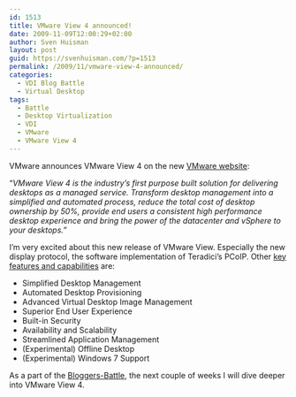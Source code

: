 ```yaml
---
id: 1513
title: VMware View 4 announced!
date: 2009-11-09T12:00:29+02:00
author: Sven Huisman
layout: post
guid: https://svenhuisman.com/?p=1513
permalink: /2009/11/vmware-view-4-announced/
categories:
  - VDI Blog Battle
  - Virtual Desktop
tags:
  - Battle
  - Desktop Virtualization
  - VDI
  - VMware
  - VMware View 4
---
```

VMware announces VMware View 4 on the new <a title="VMware.com" href="https://www.vmware.com" target="_blank">VMware website</a>:

&#8220;_VMware View 4 is the industry’s first purpose built solution for delivering desktops as a managed service. Transform desktop management into a simplified and automated process, reduce the total cost of desktop ownership by 50%, provide end users a consistent high performance desktop experience and bring the power of the datacenter and vSphere to your desktops.&#8221;_

I&#8217;m very excited about this new release of VMware View. Especially the new display protocol, the software implementation of Teradici&#8217;s PCoIP. Other <a title="VMware View 4" href="https://www.vmware.com/products/view/features.html" target="_blank">key features and capabilities</a> are:<!--more-->

  * Simplified Desktop Management
  * Automated Desktop Provisioning
  * Advanced Virtual Desktop Image Management
  * Superior End User Experience
  * Built-in Security
  * Availability and Scalability
  * Streamlined Application Management
  * (Experimental) Offline Desktop
  * (Experimental) Windows 7 Support

As a part of the <a title="Bloggers-Battle" href="https://svenhuisman.com/2009/11/bloggers-battle-citrix-xendesktop-vs-vmware-view/" target="_blank">Bloggers-Battle</a>, the next couple of weeks I will dive deeper into VMware View 4.